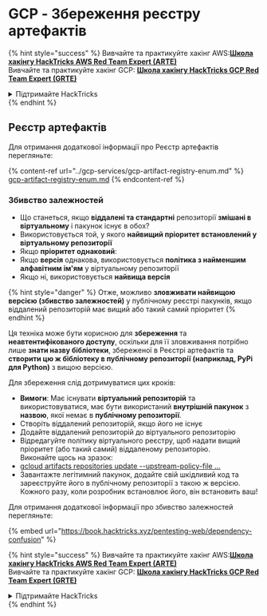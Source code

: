 # GCP - Збереження реєстру артефактів

{% hint style="success" %}
Вивчайте та практикуйте хакінг AWS:<img src="/.gitbook/assets/image.png" alt="" data-size="line">[**Школа хакінгу HackTricks AWS Red Team Expert (ARTE)**](https://training.hacktricks.xyz/courses/arte)<img src="/.gitbook/assets/image.png" alt="" data-size="line">\
Вивчайте та практикуйте хакінг GCP: <img src="/.gitbook/assets/image (2).png" alt="" data-size="line">[**Школа хакінгу HackTricks GCP Red Team Expert (GRTE)**<img src="/.gitbook/assets/image (2).png" alt="" data-size="line">](https://training.hacktricks.xyz/courses/grte)

<details>

<summary>Підтримайте HackTricks</summary>

* Перевірте [**плани підписки**](https://github.com/sponsors/carlospolop)!
* **Приєднуйтесь до** 💬 [**групи Discord**](https://discord.gg/hRep4RUj7f) або [**групи Telegram**](https://t.me/peass) або **слідкуйте** за нами на **Twitter** 🐦 [**@hacktricks\_live**](https://twitter.com/hacktricks\_live)**.**
* **Поширюйте хакерські трюки, надсилаючи PR до** [**HackTricks**](https://github.com/carlospolop/hacktricks) та [**HackTricks Cloud**](https://github.com/carlospolop/hacktricks-cloud) репозиторіїв на GitHub.

</details>
{% endhint %}

## Реєстр артефактів

Для отримання додаткової інформації про Реєстр артефактів перегляньте:

{% content-ref url="../gcp-services/gcp-artifact-registry-enum.md" %}
[gcp-artifact-registry-enum.md](../gcp-services/gcp-artifact-registry-enum.md)
{% endcontent-ref %}

### Збивство залежностей

* Що станеться, якщо **віддалені та стандартні** репозиторії **змішані в віртуальному** і пакунок існує в обох?
* Використовується той, у якого **найвищий пріоритет встановлений у віртуальному репозиторії**
* Якщо **пріоритет однаковий**:
* Якщо **версія** однакова, використовується **політика з найменшим алфавітним ім'ям** у віртуальному репозиторії
* Якщо ні, використовується **найвища версія**

{% hint style="danger" %}
Отже, можливо **зловживати найвищою версією (збивство залежностей)** у публічному реєстрі пакунків, якщо віддалений репозиторій має вищий або такий самий пріоритет
{% endhint %}

Ця техніка може бути корисною для **збереження** та **неавтентифікованого доступу**, оскільки для її зловживання потрібно лише **знати назву бібліотеки**, збереженої в Реєстрі артефактів та **створити цю ж бібліотеку в публічному репозиторії (наприклад, PyPi для Python)** з вищою версією.

Для збереження слід дотримуватися цих кроків:

* **Вимоги**: Має існувати **віртуальний репозиторій** та використовуватися, має бути використаний **внутрішній пакунок** з **назвою**, якої немає в **публічному репозиторії**.
* Створіть віддалений репозиторій, якщо його не існує
* Додайте віддалений репозиторій до віртуального репозиторію
* Відредагуйте політику віртуального реєстру, щоб надати вищий пріоритет (або такий самий) віддаленому репозиторію.\
Виконайте щось на зразок:
* [gcloud artifacts repositories update --upstream-policy-file ...](https://cloud.google.com/sdk/gcloud/reference/artifacts/repositories/update#--upstream-policy-file)
* Завантажте легітимний пакунок, додайте свій шкідливий код та зареєструйте його в публічному репозиторії з такою ж версією. Кожного разу, коли розробник встановлює його, він встановить ваш!

Для отримання додаткової інформації про збивство залежностей перегляньте:

{% embed url="https://book.hacktricks.xyz/pentesting-web/dependency-confusion" %}

{% hint style="success" %}
Вивчайте та практикуйте хакінг AWS:<img src="/.gitbook/assets/image.png" alt="" data-size="line">[**Школа хакінгу HackTricks AWS Red Team Expert (ARTE)**](https://training.hacktricks.xyz/courses/arte)<img src="/.gitbook/assets/image.png" alt="" data-size="line">\
Вивчайте та практикуйте хакінг GCP: <img src="/.gitbook/assets/image (2).png" alt="" data-size="line">[**Школа хакінгу HackTricks GCP Red Team Expert (GRTE)**<img src="/.gitbook/assets/image (2).png" alt="" data-size="line">](https://training.hacktricks.xyz/courses/grte)

<details>

<summary>Підтримайте HackTricks</summary>

* Перевірте [**плани підписки**](https://github.com/sponsors/carlospolop)!
* **Приєднуйтесь до** 💬 [**групи Discord**](https://discord.gg/hRep4RUj7f) або [**групи Telegram**](https://t.me/peass) або **слідкуйте** за нами на **Twitter** 🐦 [**@hacktricks\_live**](https://twitter.com/hacktricks\_live)**.**
* **Поширюйте хакерські трюки, надсилаючи PR до** [**HackTricks**](https://github.com/carlospolop/hacktricks) та [**HackTricks Cloud**](https://github.com/carlospolop/hacktricks-cloud) репозиторіїв на GitHub.

</details>
{% endhint %}
